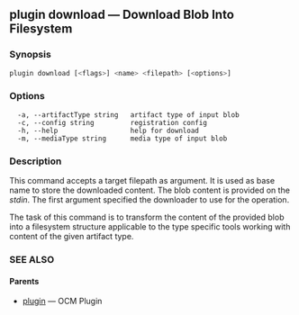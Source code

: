 ## plugin download &mdash; Download Blob Into Filesystem

### Synopsis

```bash
plugin download [<flags>] <name> <filepath> [<options>]
```

### Options

```
  -a, --artifactType string   artifact type of input blob
  -c, --config string         registration config
  -h, --help                  help for download
  -m, --mediaType string      media type of input blob
```

### Description

This command accepts a target filepath as argument. It is used as base name
to store the downloaded content. The blob content is provided on the
*stdin*. The first argument specified the downloader to use for the operation.

The task of this command is to transform the content of the provided
blob into a filesystem structure applicable to the type specific tools working
with content of the given artifact type.

### SEE ALSO

#### Parents

* [plugin](plugin.md)	 &mdash; OCM Plugin


